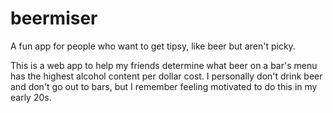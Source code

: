 # beermiser
A fun app for people who want to get tipsy, like beer but aren't picky.

This is a web app to help my friends determine what beer on a bar's menu has the highest alcohol content per dollar cost. I personally don't drink beer and don't go out to bars, but I remember feeling motivated to do this in my early 20s.
